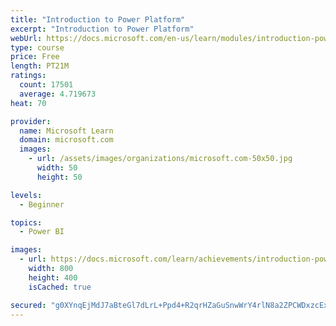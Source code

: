 ```yaml
---
title: "Introduction to Power Platform"
excerpt: "Introduction to Power Platform"
webUrl: https://docs.microsoft.com/en-us/learn/modules/introduction-power-platform/
type: course
price: Free
length: PT21M
ratings:
  count: 17501
  average: 4.719673
heat: 70

provider:
  name: Microsoft Learn
  domain: microsoft.com
  images:
    - url: /assets/images/organizations/microsoft.com-50x50.jpg
      width: 50
      height: 50

levels:
  - Beginner

topics:
  - Power BI

images:
  - url: https://docs.microsoft.com/learn/achievements/introduction-power-platform-social.png
    width: 800
    height: 400
    isCached: true

secured: "g0XYnqEjMdJ7aBteGl7dLrL+Ppd4+R2qrHZaGuSnwWrY4rlN8a2ZPCWDxzcExujFZUH1xiUamo3/vR7nasLcyOWnOy+99JGeX3KiZ+nsB5TPiwBmP0anWN6oZ+ojd6DXvUkqXfBCWEd7gPutoiamC+7QQifc/AMnEGa8VTq06Bqwg1qBRwtFg/1N/D1v2wdBsJcNkYrqimZfyuH/n3TB3lDM9lCx2kNp/DbY7cqslL9rbIeDY5auLiDccZlLo/k+9NHVzN1DnK2yBQwhmJo7zrM6rD0LS0J2MMsB6JUiEobTQNk5P5VHwFd+xlH8t/2gtqOijpEZIotQchEAwSyudhz/+AFiinK4qweFO3PKJpCJ/tDrWO1Uqzf/fNy7jEvLHe9NftX8s+Q15opihE4kU8CtQYt978AdGaDAaN28JYlgXQY82umf3wpVg/Xut5t9;oxxWgaxmNibXrXUWkMdPZw=="
---
```



